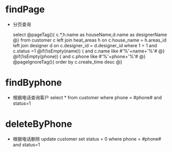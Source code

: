 findPage
===
* 分页查询

    select
    @pageTag(){
        c.*,h.name as houseName,d.name as designerName
    @}
    from  customer c
    left join heat_areas h on c.house_name = h.areas_id
    left join designer d on c.designer_id = d.designer_id
    where 1 = 1 
    and c.status =1
    @if(!isEmpty(name)) {
            and c.name like #'%'+name+'%'#
    @}
    @if(!isEmpty(phone)) {
     and c.phone like #'%'+phone+'%'#
    @}
    @pageIgnoreTag(){
        order by c.create_time desc
    @}


findByphone
=====
* 根据电话查询客户
    select * from customer where phone = #phone# and status=1
    
deleteByPhone
====
* 根据电话删除
   update customer set status = 0 where phone = #phone# and status=1